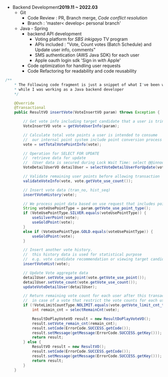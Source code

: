 
- Backend Development<b>2019.11 ~ 2022.03</b>
	- Git
		- Code Review : PR, Branch merge, <i>Code conflict resolution</i>
		- Branch : 'master< develop< personal branch'
	- Java - Spring
		- backend API development
			- Voting platform for <i>SBS inkigayo</i> TV program
			- APIs included : "Vote, Count votes (Batch Schedule) and Update user info, comments"
			- SMS authentication (AWS Java SDK) for each user
			- Apple oauth login sdk 'Sign in with Apple'
		- Code optimization for handling user requests
		- Code Refactoring for readability and code reusability


```java
/**
	* The Following code fragment is just a snippet of what I've been writing
	* while I was working as a Java backend developer
	*/

	@Override
	@Transactional
	public ResultVO insertVote(VoteInsertVO param) throws Exception {

		// Get vote info including target candidate that a user is tring to vote
		VoteInsertVO vote = getVoteUserInfo(param);

		// Calculate total vote points a user is intended to consume
		//	our internal point system include point conversion process here!
		vote = setTotalVotePointInfo(vote);

		// Operation for SELECT FOR UPDATE
		//	retrieve data for update
		//	(User data is secured during Lock Wait Time: select @@innodb_lock_wait_timeout)
		VoteDetailUserVO detailUser = selectVoteDetailUserForUpdate(vote);

		// Validate remaining user points before allowing transaction
		validateVoteInfo(vote, vote.getVote_use_count());

		// Insert vote data (tran_no, hist_seq)
		insertVoteHistory(vote);

		// We process point data based on use request that includes point use type parameter
		String voteUsePointType = param.getVote_use_point_type();
		if (VoteUsePointType.SILVER.equals(voteUsePointType)) {
			useSilverPoint(vote);
			useGoldPoint(vote);
		}
		else if (VoteUsePointType.GOLD.equals(voteUsePointType)) {
			useGoldPoint(vote);
		}

		// Insert another vote history.
		//	this history data is used for statistical purpose
		//	e.g. vote candidate recommendation or viewing target candidate history
		insertVoteHist(vote);

		// Update Vote aggregate data
		detailUser.setVote_use_point(vote.getVote_use_point());
		detailUser.setVote_count(vote.getVote_use_count());
		updateVoteDetailUser(detailUser);

		// Return remaining vote count for each user after this transaction is complete
		//	in case of a vote that restrict the vote counts for each user
		if (!VoteLimitCountType.NOLIMIT.equals(vote.getVote_limit_cnt_type())) {
			int remain_cnt = selectRemainCnt(vote);

			ResultDoPlayVoteVO result = new ResultDoPlayVoteVO();
			result.setVote_remain_cnt(remain_cnt);
			result.setCode(ErrorCode.SUCCESS.getCode());
			result.setMessage(getMessage(ErrorCode.SUCCESS.getKey()));
			return result;
		} else {
			ResultVO result = new ResultVO();
			result.setCode(ErrorCode.SUCCESS.getCode());
			result.setMessage(getMessage(ErrorCode.SUCCESS.getKey()));
			return result;
		}
	}
```
